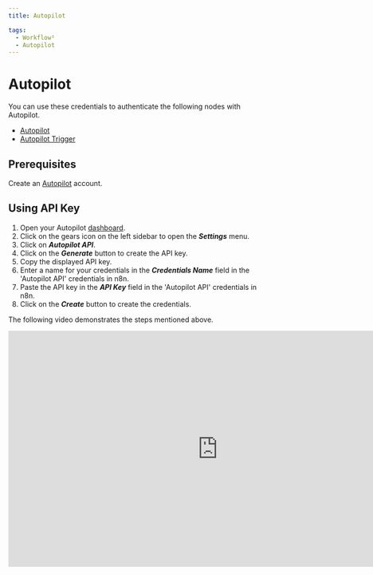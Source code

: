 ```yaml
---
title: Autopilot

tags:
  - Workflow²
  - Autopilot
---
```


# Autopilot

You can use these credentials to authenticate the following nodes with Autopilot.
- [Autopilot](/workflow/integrations/nodes/n8n-nodes-base.autopilot/)
- [Autopilot Trigger](/workflow/integrations/trigger-nodes/n8n-nodes-base.autopilotTrigger/)

## Prerequisites

Create an [Autopilot](https://app.autopilothq.com) account.

## Using API Key

1. Open your Autopilot [dashboard](https://app.autopilothq.com).
2. Click on the gears icon on the left sidebar to open the ***Settings*** menu.
3. Click on ***Autopilot API***.
4. Click on the ***Generate*** button to create the API key.
5. Copy the displayed API key.
6. Enter a name for your credentials in the ***Credentials Name*** field in the 'Autopilot API' credentials in n8n.
7. Paste the API key in the ***API Key*** field in the 'Autopilot API' credentials in n8n.
8. Click on the ***Create*** button to create the credentials.

The following video demonstrates the steps mentioned above.

<div class="video-container">
<iframe width="840" height="472.5" src="https://www.youtube.com/embed/zy8uVHpwVHM" frameborder="0" allow="accelerometer; autoplay; clipboard-write; encrypted-media; gyroscope; picture-in-picture" allowfullscreen></iframe>
</div>
